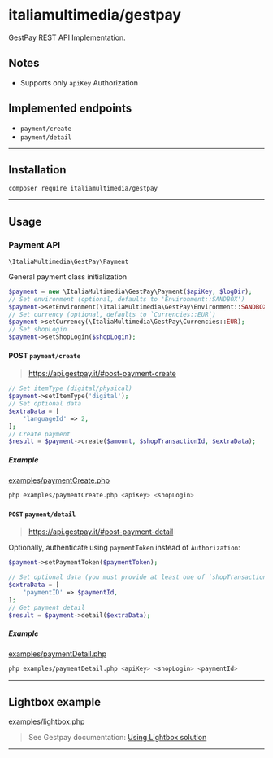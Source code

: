 # italiamultimedia/gestpay

GestPay REST API Implementation.

## Notes
* Supports only `apiKey` Authorization

## Implemented endpoints
* `payment/create`
* `payment/detail`

---
## Installation

```sh
composer require italiamultimedia/gestpay
```

---

## Usage

### Payment API

`\ItaliaMultimedia\GestPay\Payment`

General payment class initialization
```php
$payment = new \ItaliaMultimedia\GestPay\Payment($apiKey, $logDir);
// Set environment (optional, defaults to 'Environment::SANDBOX')
$payment->setEnvironment(\ItaliaMultimedia\GestPay\Environment::SANDBOX);
// Set currency (optional, defaults to `Currencies::EUR`)
$payment->setCurrency(\ItaliaMultimedia\GestPay\Currencies::EUR);
// Set shopLogin
$payment->setShopLogin($shopLogin);
```

#### POST `payment/create`

> https://api.gestpay.it/#post-payment-create

```php
// Set itemType (digital/physical)
$payment->setItemType('digital');
// Set optional data
$extraData = [
    'languageId' => 2,
];
// Create payment
$result = $payment->create($amount, $shopTransactionId, $extraData);
```

##### Example

[examples/paymentCreate.php](/examples/paymentCreate.php)

```sh
php examples/paymentCreate.php <apiKey> <shopLogin>
```

#### `POST` `payment/detail`

> https://api.gestpay.it/#post-payment-detail

Optionally, authenticate using `paymentToken` instead of `Authorization`:
```php
$payment->setPaymentToken($paymentToken);
```

```php
// Set optional data (you must provide at least one of `shopTransactionID`, `bankTransactionID`, `paymentID`.)
$extraData = [
    'paymentID' => $paymentId,
];
// Get payment detail
$result = $payment->detail($extraData);
```

##### Example

[examples/paymentDetail.php](/examples/paymentDetail.php)

```sh
php examples/paymentDetail.php <apiKey> <shopLogin> <paymentId>
```
---

## Lightbox example

[examples/lightbox.php](/examples/lightbox.php)

> See Gestpay documentation: [Using Lightbox solution](https://docs.gestpay.it/rest/getting-started/getting-started/#using-lightbox-solution)

---
